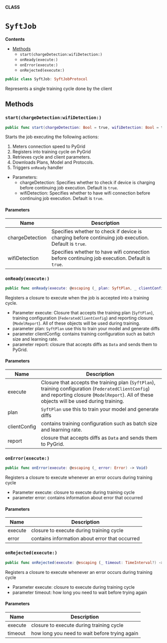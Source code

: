 **CLASS**

# `SyftJob`

**Contents**

- [Methods](#methods)
  - `start(chargeDetection:wifiDetection:)`
  - `onReady(execute:)`
  - `onError(execute:)`
  - `onRejected(execute:)`

```swift
public class SyftJob: SyftJobProtocol
```

Represents a single training cycle done by the client

## Methods
### `start(chargeDetection:wifiDetection:)`

```swift
public func start(chargeDetection: Bool = true, wifiDetection: Bool = true)
```

Starts the job executing the following actions:
1. Meters connection speed to PyGrid
2. Registers into training cycle on PyGrid
3. Retrieves cycle and client parameters.
4. Downloads Plans, Model and Protocols.
5. Triggers `onReady` handler
- Parameters:
  - chargeDetection: Specifies whether to check if device is charging before continuing job execution. Default is `true`.
  - wifiDetection: Specifies whether to have wifi connection before continuing job execution. Default is `true`.

#### Parameters

| Name | Description |
| ---- | ----------- |
| chargeDetection | Specifies whether to check if device is charging before continuing job execution. Default is `true`. |
| wifiDetection | Specifies whether to have wifi connection before continuing job execution. Default is `true`. |

### `onReady(execute:)`

```swift
public func onReady(execute: @escaping (_ plan: SyftPlan, _ clientConfig: FederatedClientConfig, _ report: ModelReport) -> Void)
```

Registers a closure to execute when the job is accepted into a training cycle.
- Parameter execute: Closure that accepts the training plan (`SyftPlan`), training configuration (`FederatedClientConfig`) and reporting closure (`ModelReport`).
All of these objects will be used during training.
- parameter plan: `SyftPlan` use this to train your model and generate diffs
- parameter clientConfig: contains training configuration such as batch size and learning rate.
- parameter report: closure that accepts diffs as `Data` and sends them to PyGrid.

#### Parameters

| Name | Description |
| ---- | ----------- |
| execute | Closure that accepts the training plan (`SyftPlan`), training configuration (`FederatedClientConfig`) and reporting closure (`ModelReport`). All of these objects will be used during training. |
| plan | `SyftPlan` use this to train your model and generate diffs |
| clientConfig | contains training configuration such as batch size and learning rate. |
| report | closure that accepts diffs as `Data` and sends them to PyGrid. |

### `onError(execute:)`

```swift
public func onError(execute: @escaping (_ error: Error) -> Void)
```

Registers a closure to execute whenever an error occurs during training cycle
- Parameter execute: closure to execute during training cycle
- parameter error: contains information about error that occurred

#### Parameters

| Name | Description |
| ---- | ----------- |
| execute | closure to execute during training cycle |
| error | contains information about error that occurred |

### `onRejected(execute:)`

```swift
public func onRejected(execute: @escaping (_ timeout: TimeInterval?) -> Void)
```

Registers a closure to execute whenever an error occurs during training cycle
- Parameter execute: closure to execute during training cycle
- parameter timeout: how long you need to wait before trying again

#### Parameters

| Name | Description |
| ---- | ----------- |
| execute | closure to execute during training cycle |
| timeout | how long you need to wait before trying again |